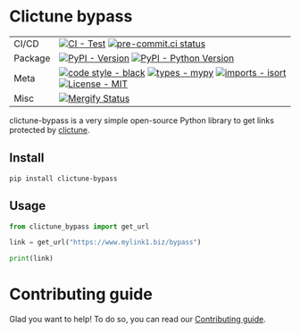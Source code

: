 # Clictune bypass
|         |                                                                                                                                                                                                       |
|---------|-------------------------------------------------------------------------------------------------------------------------------------------------------------------------------------------------------|
| CI/CD   | [![CI - Test][tox-badge]][tox-workflow] [![pre-commit.ci status][pre-commit-badge]][pre-commit-result]                                                                                                |
| Package | [![PyPI - Version][pypi-badge]][pypi-website] [![PyPI - Python Version][pypi-version]][pypi-website]                                                                                                  |
| Meta    | [![code style - black][black-badge]][black-website] [![types - mypy][mypy-badge]][mypy-website] [![imports - isort][isort-badge]][isort-website] [![License - MIT][license-badge]][license-website]   |
| Misc    | [![Mergify Status][mergify-badge]][mergify-website]                                                                                                                                                   |

clictune-bypass is a very simple open-source Python library to get links protected by [clictune][clictune-website].
## Install

``` shell
pip install clictune-bypass
```

## Usage

```python
from clictune_bypass import get_url

link = get_url("https://www.mylink1.biz/bypass")

print(link)
```

# Contributing guide

Glad you want to help! To do so, you can read our [Contributing guide](CONTRIBUTING.md).

[clictune-website]: https://www.clictune.com/
[black-website]: https://github.com/psf/black
[black-badge]: https://img.shields.io/badge/code%20style-black-000000.svg
[tox-badge]: https://github.com/FlorentClarret/clictune-bypass/actions/workflows/tox.yml/badge.svg
[tox-workflow]: https://github.com/FlorentClarret/clictune-bypass/actions/workflows/tox.yml
[pre-commit-badge]: https://results.pre-commit.ci/badge/github/FlorentClarret/clictune-bypass/main.svg
[pre-commit-result]: https://results.pre-commit.ci/latest/github/FlorentClarret/clictune-bypass/main
[pypi-badge]: https://img.shields.io/pypi/v/clictune-bypass.svg?logo=pypi&label=PyPI&logoColor=gold
[pypi-website]: https://pypi.org/project/clictune-bypass/
[pypi-version]: https://img.shields.io/pypi/pyversions/clictune-bypass.svg?logo=python&label=Python&logoColor=gold
[mypy-badge]: https://img.shields.io/badge/types-mypy-blue.svg
[mypy-website]: https://github.com/python/mypy
[isort-badge]: https://img.shields.io/badge/imports-isort-ef8336.svg
[isort-website]: https://github.com/pycqa/isort
[license-badge]: https://img.shields.io/badge/license-MIT-9400d3.svg
[license-website]: https://spdx.org/licenses/
[mergify-badge]: https://img.shields.io/endpoint.svg?url=https://api.mergify.com/v1/badges/FlorentClarret/clictune-bypass&style=flat
[mergify-website]: https://mergify.com